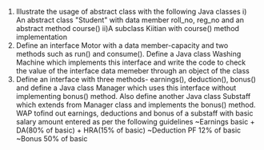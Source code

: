1) Illustrate the usage of abstract class with the following Java classes
   i) An abstract class "Student" with data member roll_no, reg_no and an abstract method course()
   ii)A subclass Kiitian with course() method implementation 
2) Define an interface Motor with a data member-capacity and two methods such as run() and consume(). Define a Java class Washing Machine which implements this 
   interface and write the code to check the value of the interface data memeber through an object of the class 
3) Define an interface with three methods- earnings(), deduction(), bonus() and define a Java class Manager which uses this interface without implementing bonus() 
   method. Also define another Java class Substaff which extends from Manager class and implements the bonus() method. WAP tofind out earnings, deductions and bonus 
   of a substaff with basic salary amount entered as per the following guidelines
   ~Earnings basic + DA(80% of basic) + HRA(15% of basic)
   ~Deduction PF 12% of basic
   ~Bonus 50% of basic
